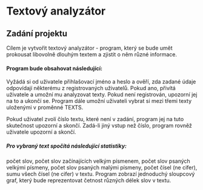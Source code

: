 # Textový analyzátor
## Zadání projektu
Cílem  je vytvořit textový analyzátor - program, který se bude umět prokousat libovolně dlouhým textem a zjistit o něm různé informace.
#### Program bude obsahovat následující:
Vyžádá si od uživatele přihlašovací jméno a heslo a ověří, zda zadané údaje odpovídají některému z registrovaných uživatelů. Pokud ano, přivítá uživatele a umožní mu analyzovat texty. Pokud není registrován, upozorní jej na to a ukončí se. Program dále umožní uživateli vybrat si mezi třemi texty uloženými v proměnné TEXTS.

Pokud uživatel zvolí číslo textu, které není v zadání, program jej na tuto skutečnost upozorní a skončí. Zadá-li jiný vstup než číslo, program rovněž uživatele upozorní a skončí.
##### Pro vybraný text spočítá následující statistiky:

počet slov,
počet slov začínajících velkým písmenem,
počet slov psaných velkými písmeny,
počet slov psaných malými písmeny,
počet čísel (ne cifer),
sumu všech čísel (ne cifer) v textu.
Program zobrazí jednoduchý sloupcový graf, který bude reprezentovat četnost různých délek slov v textu.

